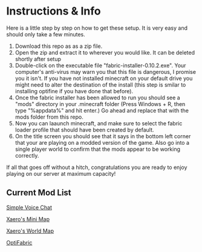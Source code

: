 # Instructions & Info
Here is a little step by step on how to get these setup. It is very easy and should only take a few minutes.

1. Download this repo as as a zip file.
2. Open the zip and extract it to wherever you would like. It can be deleted shortly after setup
3. Double-click on the executable file "fabric-installer-0.10.2.exe". Your computer's anti-virus may warn you that this file is dangerous, I promise you it isn't. If you have not installed minecraft on your default drive you might need to alter the destination of the install (this step is smilar to installing optifine if you have done that before).
4. Once the fabric installer has been allowed to run you should see a "mods" directory in your .minecraft folder (Press Windows + R, then type "%appdata%" and hit enter.) Go ahead and replace that with the mods folder from this repo.
5. Now you can laaunch minecraft, and make sure to select the fabric loader profile that should have been created by default.
6. On the title screen you should see that it says in the bottom left corner that your are playing on a modded version of the game. Also go into a single player world to confirm that the mods appear to be working correctly.

If all that goes off without a hitch, congratulations you are ready to enjoy playing on our server at maximum capacity!

## Current Mod List

[Simple Voice Chat](https://www.curseforge.com/minecraft/mc-mods/simple-voice-chat)

[Xaero's Mini Map](https://www.curseforge.com/minecraft/mc-mods/xaeros-minimap/files)

[Xaero's World Map](https://www.curseforge.com/minecraft/mc-mods/xaeros-world-map/files)

[OptiFabric](https://www.curseforge.com/minecraft/mc-mods/optifabric/files)


